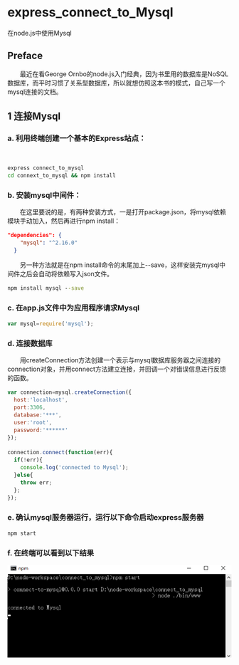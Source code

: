# express_connect_to_Mysql
在node.js中使用Mysql

## Preface
&emsp;&emsp;最近在看George Ornbo的node.js入门经典，因为书里用的数据库是NoSQL数据库，而平时习惯了关系型数据库，所以就想仿照这本书的模式，自己写一个mysql连接的文档。
## 1 连接Mysql
### a. 利用终端创建一个基本的Express站点：  
&emsp;&emsp;
```cmd
express connect_to_mysql
cd connext_to_mysql && npm install
```
### b. 安装mysql中间件：  
&emsp;&emsp;在这里要说的是，有两种安装方式，一是打开package.json，将mysql依赖模块手动加入，然后再进行npm install：
```json
"dependencies": {
    "mysql": "^2.16.0"
  }
```
&emsp;&emsp;另一种方法就是在npm install命令的末尾加上--save，这样安装完mysql中间件之后会自动将依赖写入json文件。
```cmd
npm install mysql --save
```
### c. 在app.js文件中为应用程序请求Mysql  
```javascript
var mysql=require('mysql');
```
### d. 连接数据库 
&emsp;&emsp;用createConnection方法创建一个表示与mysql数据库服务器之间连接的connection对象，并用connect方法建立连接，并回调一个对错误信息进行反馈的函数。
```javascript
var connection=mysql.createConnection({
  host:'localhost',
  port:3306,
  database:'***',
  user:'root',
  password:'******'
});

connection.connect(function(err){
  if(!err){
    console.log('connected to Mysql');
  }else{
    throw err;
  };
});
```
### e. 确认mysql服务器运行，运行以下命令启动express服务器  
```cmd
npm start
```
### f. 在终端可以看到以下结果  
![](https://raw.githubusercontent.com/chenxing1020/express_connect_to_Mysql/master/result.png)
